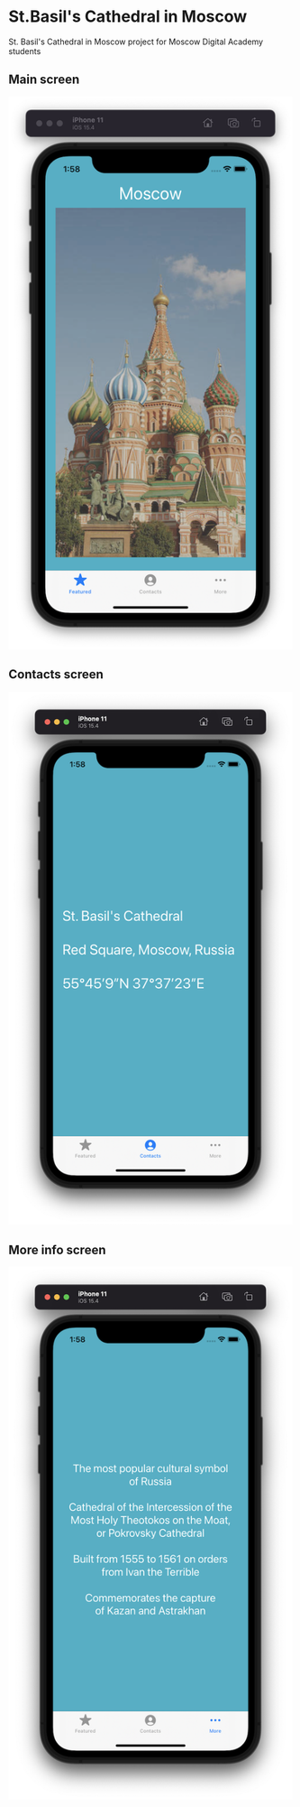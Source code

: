 # St.Basil's Cathedral in Moscow

St. Basil's Cathedral in Moscow project for Moscow Digital Academy students

## Main screen

![Screenshot 1](https://github.com/Vitalis25/St.-Basil-s-Cath-in-Moscow/blob/main/Moscow/Screenshots/Screenshot01.png?raw=true)

## Contacts screen

![Screenshot 2](https://github.com/Vitalis25/St.-Basil-s-Cath-in-Moscow/blob/main/Moscow/Screenshots/Screenshot02.png?raw=true)

## More info screen

![Screenshot 3](https://github.com/Vitalis25/St.-Basil-s-Cath-in-Moscow/blob/main/Moscow/Screenshots/Screenshot03.png?raw=true)
